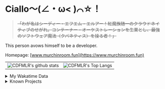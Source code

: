 # Ciallo～(∠・ω< )⌒☆！

> ~~「わが名はシーディー・エフエム・エルアー！紅魔族随一のクラウドネイティブのせがれ。コンテーナー・オーケストレーションを生業とし、最強のソフトウェア魔法〈クバネティス〉を操る者！」~~

This person avows himself to be a developer.

Homepage: [www.murchinroom.fun](https://www.murchinroom.fun)

<!-- <details> -->
 
<!-- <summary>My GitHub Stats</summary> -->

<!-- [![CDFMLR's github stats](https://github-readme-stats.vercel.app/api?username=cdfmlr&count_private=true&show_icons=true&hide_rank=true&hide=contribs)](https://github.com/anuraghazra/github-readme-stats)   ![CDFMLR's Top Langs](https://github-readme-stats.vercel.app/api/top-langs/?username=cdfmlr&layout=compact&hide=jupyter%20notebook,stylus,tex) -->

<table>
	<tr>
		<td valign="center">
    		<img src="https://github-readme-stats.vercel.app/api?username=cdfmlr&count_private=true&show_icons=true&hide_rank=true&hide=contribs" alt="CDFMLR's github stats" />
		</td>
		<td valign="center">
    		<img src="https://github-readme-stats.vercel.app/api/top-langs/?username=cdfmlr&layout=compact&hide=jupyter%20notebook,stylus,tex" alt="CDFMLR's Top Langs" />
		</td>
	</tr>
</table>

<!-- </details>  -->


<details>

<summary>My Wakatime Data</summary>

<!--START_SECTION:waka-->
![Lines of code](https://img.shields.io/badge/From%20Hello%20World%20I%27ve%20Written-10.0%20million%20lines%20of%20code-blue)

**🐱 My GitHub Data** 

> 📦 839.3 kB Used in GitHub's Storage 
 > 
> 🚫 Not Opted to Hire
 > 
> 📜 95 Public Repositories 
 > 
> 🔑 35 Private Repositories 
 > 
**I'm an Early 🐤** 

```text
🌞 Morning                2361 commits        ██████░░░░░░░░░░░░░░░░░░░   23.80 % 
🌆 Daytime                4375 commits        ███████████░░░░░░░░░░░░░░   44.11 % 
🌃 Evening                3108 commits        ████████░░░░░░░░░░░░░░░░░   31.33 % 
🌙 Night                  75 commits          ░░░░░░░░░░░░░░░░░░░░░░░░░   00.76 % 
```
📅 **I'm Most Productive on Tuesday** 

```text
Monday                   1279 commits        ███░░░░░░░░░░░░░░░░░░░░░░   12.89 % 
Tuesday                  1774 commits        ████░░░░░░░░░░░░░░░░░░░░░   17.88 % 
Wednesday                1747 commits        ████░░░░░░░░░░░░░░░░░░░░░   17.61 % 
Thursday                 1411 commits        ████░░░░░░░░░░░░░░░░░░░░░   14.23 % 
Friday                   1486 commits        ████░░░░░░░░░░░░░░░░░░░░░   14.98 % 
Saturday                 1214 commits        ███░░░░░░░░░░░░░░░░░░░░░░   12.24 % 
Sunday                   1008 commits        ███░░░░░░░░░░░░░░░░░░░░░░   10.16 % 
```


📊 **This Week I Spent My Time On** 

```text
💬 Programming Languages: 
No Activity Tracked This Week
```

**I Mostly Code in Go** 

```text
Go                       38 repos            █████████░░░░░░░░░░░░░░░░   34.23 % 
TeX                      8 repos             ██░░░░░░░░░░░░░░░░░░░░░░░   07.21 % 
Swift                    6 repos             █░░░░░░░░░░░░░░░░░░░░░░░░   05.41 % 
Vue                      6 repos             █░░░░░░░░░░░░░░░░░░░░░░░░   05.41 % 
TypeScript               2 repos             ░░░░░░░░░░░░░░░░░░░░░░░░░   01.80 % 
```



**Timeline**

![Lines of Code chart](https://raw.githubusercontent.com/cdfmlr/cdfmlr/master/assets/bar_graph.png)


 Last Updated on 13/02/2025 01:45:29 UTC
<!--END_SECTION:waka-->

</details>

<details>

<summary>Known Projects</summary>

[![Star History Chart](https://api.star-history.com/svg?repos=cdfmlr/pyflowchart,cdfmlr/muvtuber,cdfmlr/crud,cdfmlr/murecom-verse-1,cdfmlr/murecom-intro&type=Date)](https://star-history.com/#cdfmlr/pyflowchart&cdfmlr/muvtuber&cdfmlr/crud&cdfmlr/murecom-verse-1&cdfmlr/murecom-intro&Date)

 </details>
